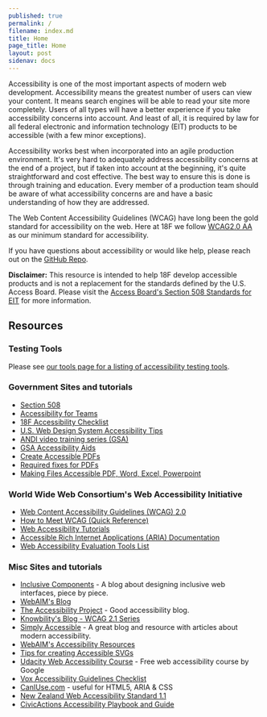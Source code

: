 ```yaml
---
published: true
permalink: /
filename: index.md
title: Home
page_title: Home
layout: post
sidenav: docs
---
```


Accessibility is one of the most important aspects of modern web development. Accessibility means the greatest number of users can view your content. It means search engines will be able to read your site more completely. Users of all types will have a better experience if you take accessibility concerns into account. And least of all, it is required by law for all federal electronic and information technology (EIT) products to be accessible (with a few minor exceptions).

Accessibility works best when incorporated into an agile production environment. It's very hard to adequately address accessibility concerns at the end of a project, but if taken into account at the beginning, it's quite straightforward and cost effective. The best way to ensure this is done is through training and education. Every member of a production team should be aware of what accessibility concerns are and have a basic understanding of how they are addressed.

The Web Content Accessibility Guidelines (WCAG) have long been the gold standard for accessibility on the web. Here at 18F we follow [WCAG2.0 AA](https://www.w3.org/TR/WCAG20/) as our minimum standard for accessibility.  

If you have questions about accessibility or would like help, please reach out on the [GitHub Repo](https://github.com/18F/accessibility).

__Disclaimer:__ This resource is intended to help 18F develop accessible products and is not a replacement for the standards defined by the U.S. Access Board. Please visit the [Access Board's Section 508 Standards for EIT](http://www.access-board.gov/guidelines-and-standards/communications-and-it/about-the-section-508-standards/section-508-standards) for more information.

## Resources

### Testing Tools

Please see [our tools page for a listing of accessibility testing tools](tools/). 

### Government Sites and tutorials
* [Section 508](https://section508.gov/)
* [Accessibility for Teams](https://accessibility.digital.gov/)
* [18F Accessibility Checklist](./checklist/)
* [U.S. Web Design System Accessibility Tips](https://designsystem.digital.gov/documentation/accessibility/)
* [ANDI video training series (GSA)](https://www.section508.gov/test/web-software/andi-training-videos)
* [GSA Accessibility Aids](https://www.gsa.gov/website-information/accessibility-aids)
* [Create Accessible PDFs](https://www.section508.gov/create/pdfs)
* [Required fixes for PDFs](http://www.hhs.gov/web/section-508/making-files-accessible/pdf-required/index.html)
* [Making Files Accessible PDF, Word, Excel, Powerpoint](http://www.hhs.gov/web/section-508/making-files-accessible/index.html)

### World Wide Web Consortium's Web Accessibility Initiative
* [Web Content Accessibility Guidelines (WCAG) 2.0](https://www.w3.org/TR/WCAG20/)
* [How to Meet WCAG (Quick Reference)](https://www.w3.org/WAI/WCAG21/quickref/)
* [Web Accessibility Tutorials](https://www.w3.org/WAI/tutorials/)
* [Accessible Rich Internet Applications (ARIA) Documentation](https://www.w3.org/html/wg/drafts/html/master/dom.html#wai-aria) 
* [Web Accessibility Evaluation Tools List](https://www.w3.org/WAI/ER/tools/)

### Misc Sites and tutorials
* [Inclusive Components](https://inclusive-components.design/) - A blog about designing inclusive web interfaces, piece by piece.
* [WebAIM's Blog](http://webaim.org/blog/)
* [The Accessibility Project](http://a11yproject.com/) - Good accessibility blog.
* [Knowbility's Blog - WCAG 2.1 Series](https://knowbility.org/blog/2018/WCAG21-intro/)
* [Simply Accessible](http://simplyaccessible.com/archives/) - A great blog and resource with articles about modern accessibility.
* [WebAIM's Accessibility Resources](http://webaim.org/resources/)
* [Tips for creating Accessible SVGs](http://www.sitepoint.com/tips-accessible-svg/)
* [Udacity Web Accessibility Course](https://www.udacity.com/course/web-accessibility--ud891) - Free web accessibility course by Google
* [Vox Accessibility Guidelines Checklist](http://accessibility.voxmedia.com/)
* [CanIUse.com](http://caniuse.com/) - useful for HTML5, ARIA & CSS 
* [New Zealand Web Accessibility Standard 1.1](https://www.digital.govt.nz/standards-and-guidance/nz-government-web-standards/web-accessibility-standard-1-1/)
* [CivicActions Accessibility Playbook and Guide](https://accessibility.civicactions.com/)
